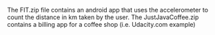 The FIT.zip file contains an android app that uses the accelerometer to count the distance in km taken by the user.
The JustJavaCoffee.zip contains a billing app for a coffee shop (i.e. Udacity.com example)
